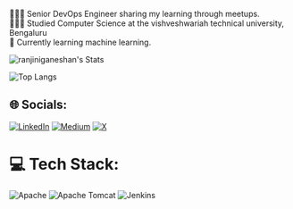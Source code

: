 👩🏻‍💻 Senior DevOps Engineer sharing my learning through meetups.\
👩🏻‍🎓 Studied Computer Science at the vishveshwariah technical university, Bengaluru \
💭 Currently learning machine learning.


![ranjiniganeshan's Stats](https://github-readme-stats.vercel.app/api?username=ranjiniganeshan&theme=radical&show_icons=true&hide_border=true&count_private=true)

![Top Langs](https://github-readme-stats.vercel.app/api/top-langs/?username=ranjiniganeshan&theme=tokyonight)

## 🌐 Socials:
[![LinkedIn](https://img.shields.io/badge/LinkedIn-%230077B5.svg?logo=linkedin&logoColor=white)](https://linkedin.com/in/ranjiniganeshan) [![Medium](https://img.shields.io/badge/Medium-12100E?logo=medium&logoColor=white)](https://medium.com/@ranjiniganeshan) [![X](https://img.shields.io/badge/X-black.svg?logo=X&logoColor=white)](https://x.com/ganesh_ranjini) 

# 💻 Tech Stack:
![Apache](https://img.shields.io/badge/apache-%23D42029.svg?style=for-the-badge&logo=apache&logoColor=white) ![Apache Tomcat](https://img.shields.io/badge/apache%20tomcat-%23F8DC75.svg?style=for-the-badge&logo=apache-tomcat&logoColor=black) ![Jenkins](https://img.shields.io/badge/jenkins-%232C5263.svg?style=for-the-badge&logo=jenkins&logoColor=white)

